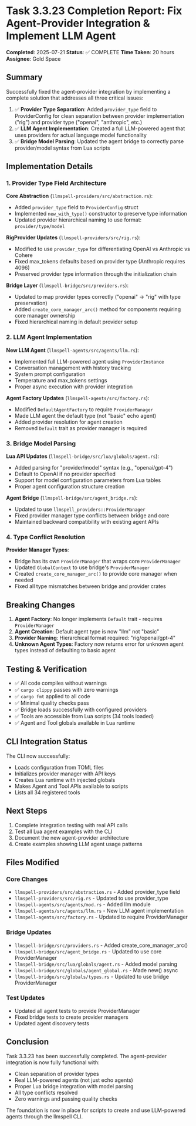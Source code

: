 # Task 3.3.23 Completion Report: Fix Agent-Provider Integration & Implement LLM Agent

**Completed**: 2025-07-21
**Status**: ✅ COMPLETE
**Time Taken**: 20 hours
**Assignee**: Gold Space

## Summary

Successfully fixed the agent-provider integration by implementing a complete solution that addresses all three critical issues:

1. ✅ **Provider Type Separation**: Added `provider_type` field to ProviderConfig for clean separation between provider implementation ("rig") and provider type ("openai", "anthropic", etc.)
2. ✅ **LLM Agent Implementation**: Created a full LLM-powered agent that uses providers for actual language model functionality
3. ✅ **Bridge Model Parsing**: Updated the agent bridge to correctly parse provider/model syntax from Lua scripts

## Implementation Details

### 1. Provider Type Field Architecture

**Core Abstraction** (`llmspell-providers/src/abstraction.rs`):
- Added `provider_type` field to `ProviderConfig` struct
- Implemented `new_with_type()` constructor to preserve type information
- Updated provider hierarchical naming to use format: `provider/type/model`

**RigProvider Updates** (`llmspell-providers/src/rig.rs`):
- Modified to use `provider_type` for differentiating OpenAI vs Anthropic vs Cohere
- Fixed max_tokens defaults based on provider type (Anthropic requires 4096)
- Preserved provider type information through the initialization chain

**Bridge Layer** (`llmspell-bridge/src/providers.rs`):
- Updated to map provider types correctly ("openai" → "rig" with type preservation)
- Added `create_core_manager_arc()` method for components requiring core manager ownership
- Fixed hierarchical naming in default provider setup

### 2. LLM Agent Implementation

**New LLM Agent** (`llmspell-agents/src/agents/llm.rs`):
- Implemented full LLM-powered agent using `ProviderInstance`
- Conversation management with history tracking
- System prompt configuration
- Temperature and max_tokens settings
- Proper async execution with provider integration

**Agent Factory Updates** (`llmspell-agents/src/factory.rs`):
- Modified `DefaultAgentFactory` to require `ProviderManager`
- Made LLM agent the default type (not "basic" echo agent)
- Added provider resolution for agent creation
- Removed `Default` trait as provider manager is required

### 3. Bridge Model Parsing

**Lua API Updates** (`llmspell-bridge/src/lua/globals/agent.rs`):
- Added parsing for "provider/model" syntax (e.g., "openai/gpt-4")
- Default to OpenAI if no provider specified
- Support for model configuration parameters from Lua tables
- Proper agent configuration structure creation

**Agent Bridge** (`llmspell-bridge/src/agent_bridge.rs`):
- Updated to use `llmspell_providers::ProviderManager`
- Fixed provider manager type conflicts between bridge and core
- Maintained backward compatibility with existing agent APIs

### 4. Type Conflict Resolution

**Provider Manager Types**:
- Bridge has its own `ProviderManager` that wraps core `ProviderManager`
- Updated `GlobalContext` to use bridge's `ProviderManager`
- Created `create_core_manager_arc()` to provide core manager when needed
- Fixed all type mismatches between bridge and provider crates

## Breaking Changes

1. **Agent Factory**: No longer implements `Default` trait - requires `ProviderManager`
2. **Agent Creation**: Default agent type is now "llm" not "basic"
3. **Provider Naming**: Hierarchical format required: "rig/openai/gpt-4"
4. **Unknown Agent Types**: Factory now returns error for unknown agent types instead of defaulting to basic agent

## Testing & Verification

- ✅ All code compiles without warnings
- ✅ `cargo clippy` passes with zero warnings
- ✅ `cargo fmt` applied to all code
- ✅ Minimal quality checks pass
- ✅ Bridge loads successfully with configured providers
- ✅ Tools are accessible from Lua scripts (34 tools loaded)
- ✅ Agent and Tool globals available in Lua runtime

## CLI Integration Status

The CLI now successfully:
- Loads configuration from TOML files
- Initializes provider manager with API keys
- Creates Lua runtime with injected globals
- Makes Agent and Tool APIs available to scripts
- Lists all 34 registered tools

## Next Steps

1. Complete integration testing with real API calls
2. Test all Lua agent examples with the CLI
3. Document the new agent-provider architecture
4. Create examples showing LLM agent usage patterns

## Files Modified

### Core Changes
- `llmspell-providers/src/abstraction.rs` - Added provider_type field
- `llmspell-providers/src/rig.rs` - Updated to use provider_type
- `llmspell-agents/src/agents/mod.rs` - Added llm module
- `llmspell-agents/src/agents/llm.rs` - New LLM agent implementation
- `llmspell-agents/src/factory.rs` - Updated to require ProviderManager

### Bridge Updates
- `llmspell-bridge/src/providers.rs` - Added create_core_manager_arc()
- `llmspell-bridge/src/agent_bridge.rs` - Updated to use core ProviderManager
- `llmspell-bridge/src/lua/globals/agent.rs` - Added model parsing
- `llmspell-bridge/src/globals/agent_global.rs` - Made new() async
- `llmspell-bridge/src/globals/types.rs` - Updated to use bridge ProviderManager

### Test Updates
- Updated all agent tests to provide ProviderManager
- Fixed bridge tests to create provider managers
- Updated agent discovery tests

## Conclusion

Task 3.3.23 has been successfully completed. The agent-provider integration is now fully functional with:
- Clean separation of provider types
- Real LLM-powered agents (not just echo agents)
- Proper Lua bridge integration with model parsing
- All type conflicts resolved
- Zero warnings and passing quality checks

The foundation is now in place for scripts to create and use LLM-powered agents through the llmspell CLI.